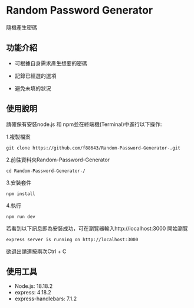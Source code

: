# Random Password Generator

隨機產生密碼

## 功能介紹

- 可根據自身需求產生想要的密碼
* 記錄已經選的選項
+ 避免未填的狀況

## 使用說明

請確保有安裝node.js 和 npm並在終端機(Terminal)中進行以下操作:

1.複製檔案
```
git clone https://github.com/f88643/Random-Password-Generator-.git

```
2.前往資料夾Random-Password-Generator
```
cd Random-Password-Generator-/
```
3.安裝套件
```
npm install
```
4.執行
```
npm run dev
```
若看到以下訊息即為安裝成功，可在瀏覽器輸入http://localhost:3000 開始瀏覽
```
express server is running on http://localhost:3000
```

欲退出請連按兩次Ctrl + C
## 使用工具
- Node.js: 18.18.2
- express: 4.18.2
- express-handlebars: 7.1.2
